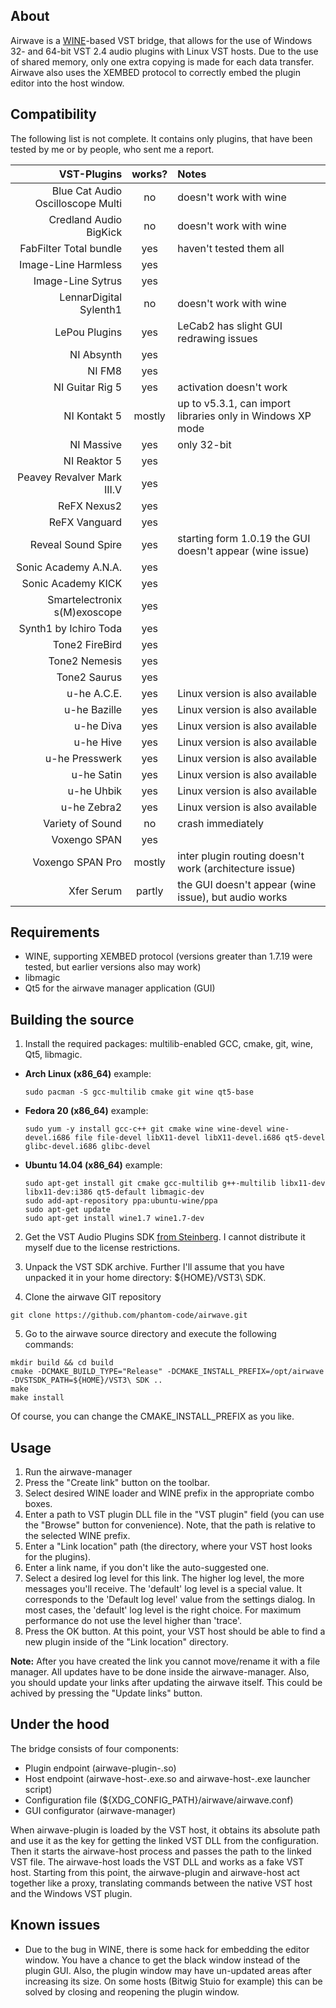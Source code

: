 ## About
Airwave is a [WINE](https://www.winehq.org/)-based VST bridge, that allows for the use of Windows 32- and 64-bit VST 2.4 audio plugins with Linux VST hosts.
Due to the use of shared memory, only one extra copying is made for each data transfer. Airwave also uses the XEMBED protocol to correctly embed the plugin editor into the host window.

## Compatibility
The following list is not complete. It contains only plugins, that have been tested by me or by people, who sent me a report.

 VST-Plugins | works? | Notes |
------------:|:----------:|:-------|
 Blue Cat Audio Oscilloscope Multi | no | doesn't work with wine
 Credland Audio BigKick | no | doesn't work with wine
 FabFilter Total bundle | yes | haven't tested them all
 Image-Line Harmless | yes |
 Image-Line Sytrus | yes |
 LennarDigital Sylenth1 | no | doesn't work with wine
 LePou Plugins | yes | LeCab2 has slight GUI redrawing issues
 NI Absynth | yes |
 NI FM8 | yes |
 NI Guitar Rig 5 | yes | activation doesn't work
 NI Kontakt 5 | mostly | up to v5.3.1, can import libraries only in Windows XP mode
 NI Massive | yes | only 32-bit
 NI Reaktor 5 | yes |
 Peavey Revalver Mark III.V | yes |
 ReFX Nexus2 | yes |
 ReFX Vanguard | yes |
 Reveal Sound Spire | yes | starting form 1.0.19 the GUI doesn't appear (wine issue)
 Sonic Academy A.N.A. | yes |
 Sonic Academy KICK | yes |
 Smartelectronix s(M)exoscope | yes |
 Synth1 by Ichiro Toda | yes |
 Tone2 FireBird | yes |
 Tone2 Nemesis | yes |
 Tone2 Saurus | yes |
 u-he A.C.E. | yes | Linux version is also available
 u-he Bazille | yes | Linux version is also available
 u-he Diva | yes | Linux version is also available
 u-he Hive | yes | Linux version is also available
 u-he Presswerk | yes | Linux version is also available
 u-he Satin | yes | Linux version is also available
 u-he Uhbik | yes | Linux version is also available
 u-he Zebra2 | yes | Linux version is also available
 Variety of Sound | no | crash immediately
 Voxengo SPAN | yes |
 Voxengo SPAN Pro | mostly | inter plugin routing doesn't work (architecture issue)
 Xfer Serum | partly | the GUI doesn't appear (wine issue), but audio works

## Requirements
- WINE, supporting XEMBED protocol (versions greater than 1.7.19 were tested,
but earlier versions also may work)
- libmagic
- Qt5 for the airwave manager application (GUI)

## Building the source
1. Install the required packages: multilib-enabled GCC, cmake, git, wine, Qt5, libmagic.
  * **Arch Linux (x86_64)** example:
    ```
    sudo pacman -S gcc-multilib cmake git wine qt5-base
    ```

  * **Fedora 20 (x86_64)** example:
    ```
    sudo yum -y install gcc-c++ git cmake wine wine-devel wine-devel.i686 file file-devel libX11-devel libX11-devel.i686 qt5-devel glibc-devel.i686 glibc-devel
    ```

  * **Ubuntu 14.04 (x86_64)** example:
    ```
    sudo apt-get install git cmake gcc-multilib g++-multilib libx11-dev libx11-dev:i386 qt5-default libmagic-dev
    sudo add-apt-repository ppa:ubuntu-wine/ppa
    sudo apt-get update
    sudo apt-get install wine1.7 wine1.7-dev
    ```
2. Get the VST Audio Plugins SDK [from Steinberg](http://www.steinberg.net/en/company/developers.html). I cannot distribute it myself due to the license restrictions.

3. Unpack the VST SDK archive. Further I'll assume that you have unpacked it in your home directory: ${HOME}/VST3\ SDK.

4. Clone the airwave GIT repository
  ```
  git clone https://github.com/phantom-code/airwave.git
  ```

5. Go to the airwave source directory and execute the following commands:
  ```
  mkdir build && cd build
  cmake -DCMAKE_BUILD_TYPE="Release" -DCMAKE_INSTALL_PREFIX=/opt/airwave -DVSTSDK_PATH=${HOME}/VST3\ SDK ..
  make
  make install
  ```

Of course, you can change the CMAKE_INSTALL_PREFIX as you like.

## Usage
1. Run the airwave-manager
2. Press the "Create link" button on the toolbar.
3. Select desired WINE loader and WINE prefix in the appropriate combo boxes.
4. Enter a path to VST plugin DLL file in the "VST plugin" field (you can use the "Browse" button for convenience). Note, that the path is relative to the selected WINE prefix.
5. Enter a "Link location" path (the directory, where your VST host looks for the plugins).
6. Enter a link name, if you don't like the auto-suggested one.
7. Select a desired log level for this link. The higher log level, the more messages you'll receive. The 'default' log level is a special value. It corresponds to the 'Default log level' value from the settings dialog. In most cases, the 'default' log level is the right choice. For maximum performance do not use the level higher than 'trace'.
7. Press the OK button. At this point, your VST host should be able to find a new plugin inside of the "Link location" directory.

**Note:** After you have created the link you cannot move/rename it with a file manager. All updates have to be done inside the airwave-manager. Also, you should update your links after updating the airwave itself. This could be achived by pressing the "Update links" button.

## Under the hood
The bridge consists of four components:
- Plugin endpoint (airwave-plugin-<arch>.so)
- Host endpoint (airwave-host-<arch>.exe.so and airwave-host-<arch>.exe launcher script)
- Configuration file (${XDG_CONFIG_PATH}/airwave/airwave.conf)
- GUI configurator (airwave-manager)

When airwave-plugin is loaded by the VST host, it obtains its absolute path and use it as the key for getting the linked VST DLL from the configuration. Then it starts the airwave-host process and passes the path to the linked VST file. The airwave-host loads the VST DLL and works as a fake VST host. Starting from this point, the airwave-plugin and airwave-host act together like a proxy, translating commands between the native VST host and the Windows VST plugin.

## Known issues
- Due to the bug in WINE, there is some hack for embedding the editor window. You have a chance to get the black window instead of the plugin GUI. Also, the plugin window may have un-updated areas after increasing its size. On some hosts (Bitwig Stuio for example) this can be solved by closing and reopening the plugin window.

